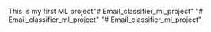 This is my first ML project"# Email_classifier_ml_project" 
"# Email_classifier_ml_project" 
"# Email_classifier_ml_project" 
